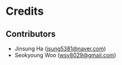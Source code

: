 Credits
=======

Contributors
------------
-   Jinsung Ha (jsung5381@naver.com)
-   Seokyoung Woo (wsy8029@gmail.com)

